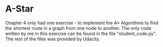 # A-Star

Chapter 4 only had one exercise - to implement the A* Algorithms to find the shortest route in a graph from one node to another.
The only code written by me in this exercise can be found in the file "student_code.py". 
The rest of the files was provided by Udacity.
